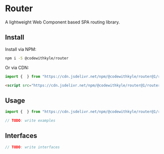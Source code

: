 # Router

A lightweight Web Component based SPA routing library.

## Install

Install via NPM:

```bash
npm i -S @codewithkyle/router
```

Or via CDN:

```javascript
import {  } from "https://cdn.jsdelivr.net/npm/@codewithkyle/router@1/router.min.mjs";
```

```html
<script src="https://cdn.jsdelivr.net/npm/@codewithkyle/router@1/router.min.js">
```

## Usage

```typescript
import {  } from "https://cdn.jsdelivr.net/npm/@codewithkyle/router@1/router.min.mjs";

// TODO: write examples
```

## Interfaces

```typescript
// TODO: write interfaces
```
